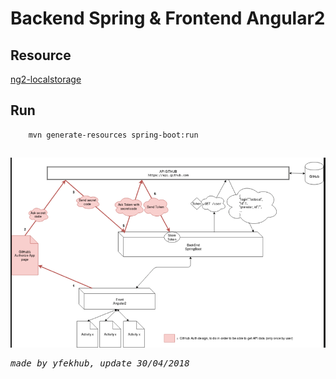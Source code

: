 # Backend Spring & Frontend Angular2

## Resource
[ng2-localstorage](https://www.npmjs.com/package/ng2-localstorage)

## Run
```
    mvn generate-resources spring-boot:run
```
##
<p align="center">
  <img src="src/main/resources/AppGitHub.png" width="1200"/>
</p>
<pre style="font-style: italic;">made by yfekhub, update 30/04/2018</pre>
